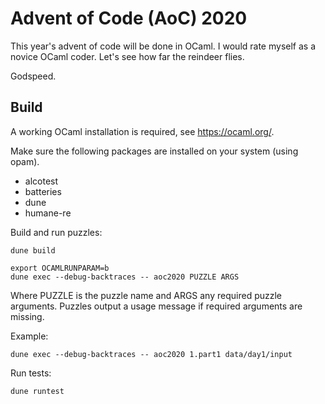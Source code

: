 # Advent of Code (AoC) 2020

This year's advent of code will be done in OCaml.
I would rate myself as a novice OCaml coder.
Let's see how far the reindeer flies.

Godspeed.

## Build

A working OCaml installation is required, see https://ocaml.org/.

Make sure the following packages are installed on your system (using opam).

* alcotest
* batteries
* dune
* humane-re

Build and run puzzles:

    dune build

    export OCAMLRUNPARAM=b
    dune exec --debug-backtraces -- aoc2020 PUZZLE ARGS
	
Where PUZZLE is the puzzle name and ARGS any required puzzle arguments.
Puzzles output a usage message if required arguments are missing.

Example:

    dune exec --debug-backtraces -- aoc2020 1.part1 data/day1/input

Run tests:

    dune runtest
